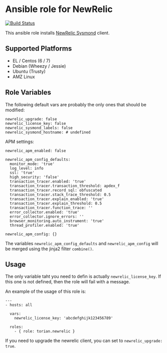 # Ansible role for NewRelic

[![Build Status](https://travis-ci.org/torian/ansible-role-newrelic.svg)](https://travis-ci.org/torian/ansible-role-newrelic)

This ansible role installs [NewRelic Sysmond](https://newrelic.com/) client.

## Supported Platforms
  * EL / Centos (6 / 7)
  * Debian (Wheezy / Jessie)
  * Ubuntu (Trusty)
  * AMZ Linux

## Role Variables

The following default vars are probably the only ones that should be modified:

```
newrelic_upgrade: false
newrelic_license_key: false
newrelic_sysmond_labels: false
newrelic_sysmond_hostname: # undefined
```

APM settings:

```
newrelic_apm_enabled: false

newrelic_apm_config_defaults:
  monitor_mode: 'true'
  log_level: info
  ssl: 'true'
  high_security: 'false'
  transaction_tracer.enabled: 'true'
  transaction_tracer.transaction_threshold: apdex_f
  transaction_tracer.record_sql: obfuscated
  transaction_tracer.stack_trace_threshold: 0.5
  transaction_tracer.explain_enabled: 'true'
  transaction_tracer.explain_threshold: 0.5
  transaction_tracer.function_trace: ''
  error_collector.enabled: 'true'
  error_collector.ignore_errors: ''
  browser_monitoring.auto_instrument: 'true'
  thread_profiler.enabled: 'true'

newrelic_apm_config: {}
```

The variables `newrelic_apm_config_defaults` and `newrelic_apm_config` will
be merged using the jinja2 filter `combine()`.

## Usage

The only variable taht you need to defin is actually `newrelic_license_key`. If
this one is not defined, then the role will fail with a message.

An example of the usage of this role is:

```
---
- hosts: all

  vars:
    newrelic_license_key: 'abcdefghijk123456789'

  roles:
    - { role: torian.newrelic }
```

If you need to upgrade the newrelic client, you can set to `newrelic_upgrade: true`.
